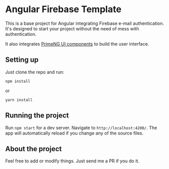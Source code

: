 # Angular Firebase Template

This is a base project for Angular integrating Firebase e-mail authentication. It's designed to start your project without the need of mess with authentication.

It also integrates [PrimeNG UI components](https://www.primefaces.org/primeng/#/) to build the user interface.

## Setting up

Just clone the repo and run:

`npm install`

or

`yarn install`

## Running the project

Run `npm start` for a dev server. Navigate to `http://localhost:4200/`. The app will automatically reload if you change any of the source files.

## About the project

Feel free to add or modify things. Just send me a PR if you do it.